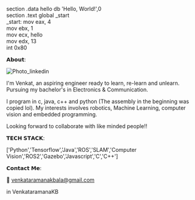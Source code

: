 section .data
    hello db 'Hello, World!',0   
section .text
    global _start                
_start:
  mov eax, 4                   
  mov ebx, 1                   
  mov ecx, hello               
  mov edx, 13                  
  int 0x80

𝗔𝗯𝗼𝘂𝘁:

![Photo_linkedin](https://github.com/VenkataramanaKB/VenkataramanaKB/assets/121935454/027a27ad-9457-462a-b305-b6674f3631ee)




I'm Venkat, an aspiring engineer ready to learn, re-learn and unlearn. Pursuing my bachelor's in Electronics & Communication.

I program in c, java, c++ and python (The assembly in the beginning was copied lol). My interests involves robotics, Machine Learning, computer vision and embedded programming.

Looking forward to collaborate with like minded people!!
   

𝗧𝗘𝗖𝗛 𝗦𝗧𝗔𝗖𝗞:

['Python','Tensorflow','Java','ROS','SLAM','Computer Vision','ROS2','Gazebo','Javascript','C','C++']


𝗖𝗼𝗻𝘁𝗮𝗰𝘁 𝗠𝗲:

📧 venkataramanakbala@gmail.com

in  VenkataramanaKB
